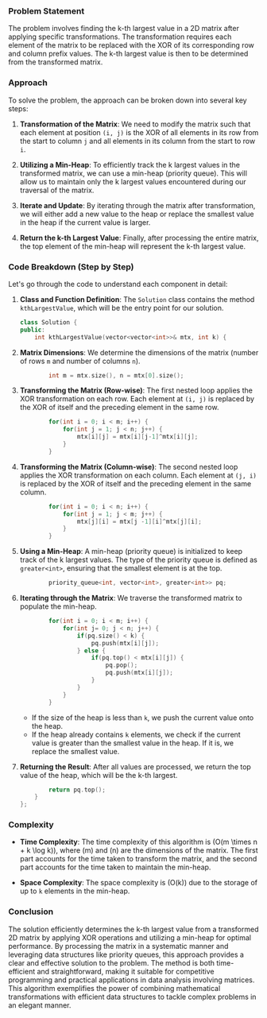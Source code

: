 ### Problem Statement

The problem involves finding the k-th largest value in a 2D matrix after applying specific transformations. The transformation requires each element of the matrix to be replaced with the XOR of its corresponding row and column prefix values. The k-th largest value is then to be determined from the transformed matrix.

### Approach

To solve the problem, the approach can be broken down into several key steps:

1. **Transformation of the Matrix**: We need to modify the matrix such that each element at position `(i, j)` is the XOR of all elements in its row from the start to column `j` and all elements in its column from the start to row `i`.

2. **Utilizing a Min-Heap**: To efficiently track the k largest values in the transformed matrix, we can use a min-heap (priority queue). This will allow us to maintain only the k largest values encountered during our traversal of the matrix.

3. **Iterate and Update**: By iterating through the matrix after transformation, we will either add a new value to the heap or replace the smallest value in the heap if the current value is larger.

4. **Return the k-th Largest Value**: Finally, after processing the entire matrix, the top element of the min-heap will represent the k-th largest value.

### Code Breakdown (Step by Step)

Let's go through the code to understand each component in detail:

1. **Class and Function Definition**: The `Solution` class contains the method `kthLargestValue`, which will be the entry point for our solution.

   ```cpp
   class Solution {
   public:
       int kthLargestValue(vector<vector<int>>& mtx, int k) {
   ```

2. **Matrix Dimensions**: We determine the dimensions of the matrix (number of rows `m` and number of columns `n`).

   ```cpp
           int m = mtx.size(), n = mtx[0].size();
   ```

3. **Transforming the Matrix (Row-wise)**: The first nested loop applies the XOR transformation on each row. Each element at `(i, j)` is replaced by the XOR of itself and the preceding element in the same row.

   ```cpp
           for(int i = 0; i < m; i++) {
               for(int j = 1; j < n; j++) {
                   mtx[i][j] = mtx[i][j-1]^mtx[i][j];
               }
           }
   ```

4. **Transforming the Matrix (Column-wise)**: The second nested loop applies the XOR transformation on each column. Each element at `(j, i)` is replaced by the XOR of itself and the preceding element in the same column.

   ```cpp
           for(int i = 0; i < n; i++) {
               for(int j = 1; j < m; j++) {
                   mtx[j][i] = mtx[j -1][i]^mtx[j][i];
               }
           }
   ```

5. **Using a Min-Heap**: A min-heap (priority queue) is initialized to keep track of the k largest values. The type of the priority queue is defined as `greater<int>`, ensuring that the smallest element is at the top.

   ```cpp
           priority_queue<int, vector<int>, greater<int>> pq;
   ```

6. **Iterating through the Matrix**: We traverse the transformed matrix to populate the min-heap.

   ```cpp
           for(int i = 0; i < m; i++) {
               for(int j= 0; j < n; j++) {
                   if(pq.size() < k) {
                       pq.push(mtx[i][j]);
                   } else {
                       if(pq.top() < mtx[i][j]) {
                           pq.pop();
                           pq.push(mtx[i][j]);
                       }
                   }
               }
           }
   ```

   - If the size of the heap is less than `k`, we push the current value onto the heap.
   - If the heap already contains `k` elements, we check if the current value is greater than the smallest value in the heap. If it is, we replace the smallest value.

7. **Returning the Result**: After all values are processed, we return the top value of the heap, which will be the k-th largest.

   ```cpp
           return pq.top();
       }
   };
   ```

### Complexity

- **Time Complexity**: The time complexity of this algorithm is \(O(m \times n + k \log k)\), where \(m\) and \(n\) are the dimensions of the matrix. The first part accounts for the time taken to transform the matrix, and the second part accounts for the time taken to maintain the min-heap.

- **Space Complexity**: The space complexity is \(O(k)\) due to the storage of up to `k` elements in the min-heap.

### Conclusion

The solution efficiently determines the k-th largest value from a transformed 2D matrix by applying XOR operations and utilizing a min-heap for optimal performance. By processing the matrix in a systematic manner and leveraging data structures like priority queues, this approach provides a clear and effective solution to the problem. The method is both time-efficient and straightforward, making it suitable for competitive programming and practical applications in data analysis involving matrices. This algorithm exemplifies the power of combining mathematical transformations with efficient data structures to tackle complex problems in an elegant manner.